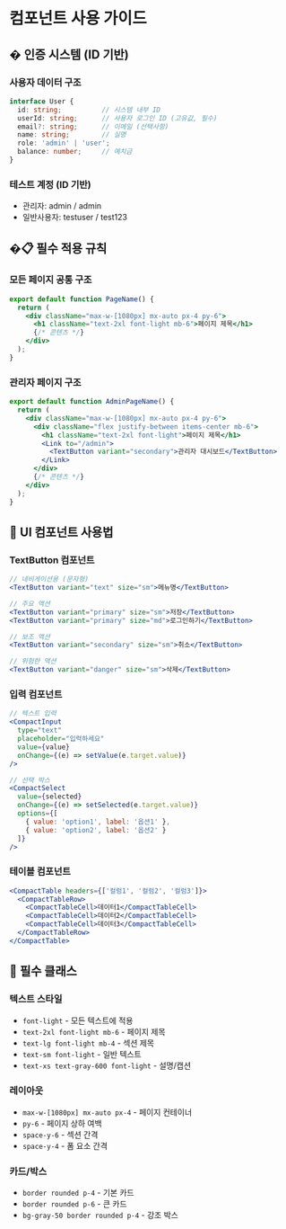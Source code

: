 # 컴포넌트 사용 가이드

## � 인증 시스템 (ID 기반)

### 사용자 데이터 구조
```typescript
interface User {
  id: string;          // 시스템 내부 ID
  userId: string;      // 사용자 로그인 ID (고유값, 필수)
  email?: string;      // 이메일 (선택사항)
  name: string;        // 실명
  role: 'admin' | 'user';
  balance: number;     // 예치금
}
```

### 테스트 계정 (ID 기반)
- 관리자: admin / admin
- 일반사용자: testuser / test123

## �📋 필수 적용 규칙

### 모든 페이지 공통 구조
```jsx
export default function PageName() {
  return (
    <div className="max-w-[1080px] mx-auto px-4 py-6">
      <h1 className="text-2xl font-light mb-6">페이지 제목</h1>
      {/* 콘텐츠 */}
    </div>
  );
}
```

### 관리자 페이지 구조
```jsx
export default function AdminPageName() {
  return (
    <div className="max-w-[1080px] mx-auto px-4 py-6">
      <div className="flex justify-between items-center mb-6">
        <h1 className="text-2xl font-light">페이지 제목</h1>
        <Link to="/admin">
          <TextButton variant="secondary">관리자 대시보드</TextButton>
        </Link>
      </div>
      {/* 콘텐츠 */}
    </div>
  );
}
```

## 🎨 UI 컴포넌트 사용법

### TextButton 컴포넌트
```jsx
// 네비게이션용 (문자형)
<TextButton variant="text" size="sm">메뉴명</TextButton>

// 주요 액션
<TextButton variant="primary" size="sm">저장</TextButton>
<TextButton variant="primary" size="md">로그인하기</TextButton>

// 보조 액션
<TextButton variant="secondary" size="sm">취소</TextButton>

// 위험한 액션
<TextButton variant="danger" size="sm">삭제</TextButton>
```

### 입력 컴포넌트
```jsx
// 텍스트 입력
<CompactInput
  type="text"
  placeholder="입력하세요"
  value={value}
  onChange={(e) => setValue(e.target.value)}
/>

// 선택 박스
<CompactSelect
  value={selected}
  onChange={(e) => setSelected(e.target.value)}
  options={[
    { value: 'option1', label: '옵션1' },
    { value: 'option2', label: '옵션2' }
  ]}
/>
```

### 테이블 컴포넌트
```jsx
<CompactTable headers={['컬럼1', '컬럼2', '컬럼3']}>
  <CompactTableRow>
    <CompactTableCell>데이터1</CompactTableCell>
    <CompactTableCell>데이터2</CompactTableCell>
    <CompactTableCell>데이터3</CompactTableCell>
  </CompactTableRow>
</CompactTable>
```

## 🎯 필수 클래스

### 텍스트 스타일
- `font-light` - 모든 텍스트에 적용
- `text-2xl font-light mb-6` - 페이지 제목
- `text-lg font-light mb-4` - 섹션 제목
- `text-sm font-light` - 일반 텍스트
- `text-xs text-gray-600 font-light` - 설명/캡션

### 레이아웃
- `max-w-[1080px] mx-auto px-4` - 페이지 컨테이너
- `py-6` - 페이지 상하 여백
- `space-y-6` - 섹션 간격
- `space-y-4` - 폼 요소 간격

### 카드/박스
- `border rounded p-4` - 기본 카드
- `border rounded p-6` - 큰 카드
- `bg-gray-50 border rounded p-4` - 강조 박스
